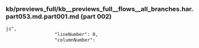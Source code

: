 ### kb/previews_full/kb__previews_full__flows__all_branches.har.part053.md.part001.md (part 002)

```md
js",
                  "lineNumber": 0,
                  "columnNumber": 
```

```
